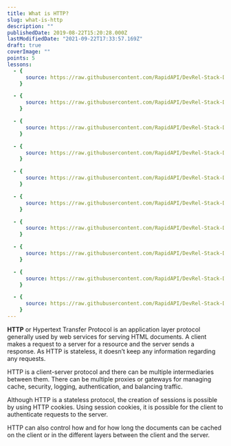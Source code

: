 ```yaml
---
title: What is HTTP?
slug: what-is-http
description: ""
publishedDate: 2019-08-22T15:20:28.000Z
lastModifiedDate: "2021-09-22T17:33:57.169Z"
draft: true
coverImage: ""
points: 5
lessons:
  - {
      source: https://raw.githubusercontent.com/RapidAPI/DevRel-Stack-Data/dev/learn/courses/learn-rest-apis/modules/http-methods/lessons/2021-09-22-different-methods-of-http.md,
    }

  - {
      source: https://raw.githubusercontent.com/RapidAPI/DevRel-Stack-Data/dev/learn/courses/learn-rest-apis/modules/http-methods/lessons/2021-09-22-get-request.md,
    }

  - {
      source: https://raw.githubusercontent.com/RapidAPI/DevRel-Stack-Data/dev/learn/courses/learn-rest-apis/modules/http-methods/lessons/2021-09-22-post-request.md,
    }

  - {
      source: https://raw.githubusercontent.com/RapidAPI/DevRel-Stack-Data/dev/learn/courses/learn-rest-apis/modules/http-methods/lessons/2021-09-22-patch-request.md,
    }

  - {
      source: https://raw.githubusercontent.com/RapidAPI/DevRel-Stack-Data/dev/learn/courses/learn-rest-apis/modules/http-methods/lessons/2021-09-22-put-request.md,
    }

  - {
      source: https://raw.githubusercontent.com/RapidAPI/DevRel-Stack-Data/dev/learn/courses/learn-rest-apis/modules/http-methods/lessons/2021-09-22-delete-request.md,
    }

  - {
      source: https://raw.githubusercontent.com/RapidAPI/DevRel-Stack-Data/dev/learn/courses/learn-rest-apis/modules/http-methods/lessons/2021-09-22-head-request.md,
    }

  - {
      source: https://raw.githubusercontent.com/RapidAPI/DevRel-Stack-Data/dev/learn/courses/learn-rest-apis/modules/http-methods/lessons/2021-09-22-connect-request.md,
    }

  - {
      source: https://raw.githubusercontent.com/RapidAPI/DevRel-Stack-Data/dev/learn/courses/learn-rest-apis/modules/http-methods/lessons/2021-09-22-options-request.md,
    }

  - {
      source: https://raw.githubusercontent.com/RapidAPI/DevRel-Stack-Data/dev/learn/courses/learn-rest-apis/modules/http-methods/lessons/2021-09-22-trace-request.md,
    }
---
```


**HTTP** or Hypertext Transfer Protocol is an application layer protocol generally used by web services for serving HTML documents. A client makes a request to a server for a resource and the server sends a response. As HTTP is stateless, it doesn’t keep any information regarding any requests.

HTTP is a client-server protocol and there can be multiple intermediaries between them. There can be multiple proxies or gateways for managing cache, security, logging, authentication, and balancing traffic.

Although HTTP is a stateless protocol, the creation of sessions is possible by using HTTP cookies. Using session cookies, it is possible for the client to authenticate requests to the server.

HTTP can also control how and for how long the documents can be cached on the client or in the different layers between the client and the server.
